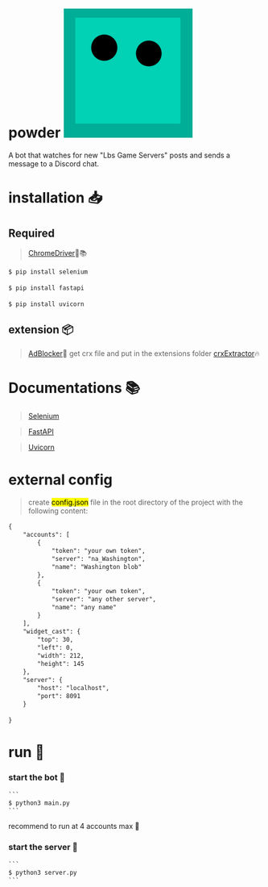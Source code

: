 # powder ![icon](https://raw.githubusercontent.com/FallingObject/powder/master/logo.png)
A bot that watches for new "Lbs Game Servers" posts and sends a message to a Discord chat.



# installation 📥

## Required
> [ChromeDriver](https://chromedriver.chromium.org/downloads)🚗📚

```
$ pip install selenium

$ pip install fastapi

$ pip install uvicorn
```

## extension 📦
> [AdBlocker](https://chrome.google.com/webstore/detail/adblock-plus-free-ad-bloc/cfhdojbkjhnklbpkdaibdccddilifddb)🚫 get crx file and put in the extensions folder [crxExtractor](https://standaloneinstaller.com/online-tools/crx-downloader)🔥

# Documentations 📚

> [Selenium](https://selenium-python.readthedocs.io/installation.html)

> [FastAPI](https://fastapi.tiangolo.com)

> [Uvicorn](https://www.uvicorn.org/)


# external config
> create <mark>config.json</mark> file in the root directory of the project with the following content:
```
{
    "accounts": [
        {
            "token": "your own token",
            "server": "na_Washington",
            "name": "Washington blob"
        },
        {
            "token": "your own token",
            "server": "any other server",
            "name": "any name"
        }
    ],
    "widget_cast": {
        "top": 30,
        "left": 0,
        "width": 212,
        "height": 145
    },
    "server": {
        "host": "localhost",
        "port": 8091
    }

}
```


# run 🏃

### start the bot 🚀
    ```
    $ python3 main.py 
    ```
recommend to run at 4 accounts max 💪

### start the server 🚀

    ```
    $ python3 server.py
    ```